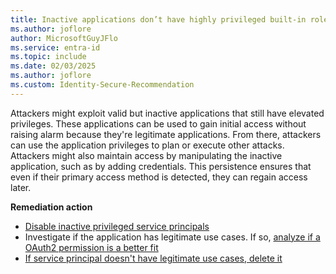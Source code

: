 ```yaml
---
title: Inactive applications don’t have highly privileged built-in roles 
ms.author: joflore
author: MicrosoftGuyJFlo
ms.service: entra-id
ms.topic: include
ms.date: 02/03/2025
ms.author: joflore
ms.custom: Identity-Secure-Recommendation
---
```

Attackers might exploit valid but inactive applications that still have elevated privileges. These applications can be used to gain initial access without raising alarm because they're legitimate applications. From there, attackers can use the application privileges to plan or execute other attacks. Attackers might also maintain access by manipulating the inactive application, such as by adding credentials. This persistence ensures that even if their primary access method is detected, they can regain access later.

**Remediation action**

- [Disable inactive privileged service principals](/graph/api/serviceprincipal-update)
- Investigate if the application has legitimate use cases. If so, [analyze if a OAuth2 permission is a better fit](/entra/identity-platform/v2-app-types)
- [If service principal doesn't have legitimate use cases, delete it](/graph/api/serviceprincipal-delete)
